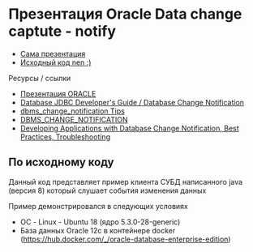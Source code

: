 Презентация Oracle Data change captute - notify
===============================================

* [Сама презентация](https://github.com/gochaorg/samples/blob/master/oracle-db-change-notif2/doc/pres.pdf)
* [Исходный код nen :)](https://github.com/gochaorg/samples/tree/master/oracle-db-change-notif2)

Ресурсы / ссылки

* [Презентация ORACLE](http://www.oraclebi.ru/files/presentations/imelnikov/ChangeNotification.pdf)
* [Database JDBC Developer's Guide / Database Change Notification](https://docs.oracle.com/cd/E11882_01/java.112/e16548/dbchgnf.htm#JJDBC28815)
* [dbms_change_notification Tips](http://www.dba-oracle.com/t_packages_dbms_change_notification.htm)
* [DBMS_CHANGE_NOTIFICATION](https://docs.oracle.com/cd/B19306_01/appdev.102/b14258/d_chngnt.htm#BABEECBE)
* [Developing Applications with Database Change Notification, Best Practices, Troubleshooting](https://docs.oracle.com/cd/B19306_01/B14251_01/adfns_dcn.htm#ADFNS1020)

По исходному коду
-----------------

Данный код представляет пример клиента СУБД написанного java (версия 8) который слушает события изменения данных

Пример демонстрировался в следующих условиях

* ОС - Linux - Ubuntu 18 (ядро 5.3.0-28-generic)
* База данных Oracle 12c в контейнере docker (https://hub.docker.com/_/oracle-database-enterprise-edition)
